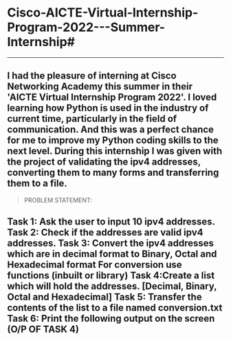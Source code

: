 # Cisco-AICTE-Virtual-Internship-Program-2022---Summer-Internship#
---
I had the pleasure of interning at Cisco Networking Academy this summer in their 'AICTE Virtual Internship Program 2022'. I loved learning how Python is used in the industry of current time, particularly in the field of communication. And this was a perfect chance for me to improve my Python coding skills to the next level. 
During this internship I was given with the project of validating the ipv4 addresses, converting them to many forms and transferring them to a file.
---
>PROBLEM STATEMENT:

Task 1: Ask the user to input 10 ipv4 addresses. 
Task 2: Check if the addresses are valid ipv4 addresses. 
Task 3: Convert the ipv4 addresses which are in decimal format to Binary, Octal and Hexadecimal format For conversion use functions (inbuilt or library) 
Task 4:Create a list which will hold the addresses. [Decimal, Binary, Octal and Hexadecimal] 
Task 5: Transfer the contents of the list to a file named conversion.txt 
Task 6: Print the following output on the screen (O/P OF TASK 4)
---
